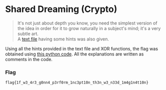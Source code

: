 # Shared Dreaming (Crypto)  
  
  
> It's not just about depth you know, you need the simplest version of the idea in order for it to grow naturally in a subject's mind; it's a very subtle art.  
> A [text file](https://github.com/EnigmaEnvoy/2020-CTF-Writeups/blob/master/B01lers%20CTF/Shared%20Dreaming/shareddreaming-0d9787a4fb3e48d2b6a8c7cb1a7db618.txt) having some hints was also given.  
  
  
Using all the hints provided in the text file and XOR functions, the flag was obtained using [this python code](https://github.com/EnigmaEnvoy/2020-CTF-Writeups/blob/master/B01lers%20CTF/Shared%20Dreaming/shareddreaming.py). All the explanations are written as comments in the code.  
  
  
### Flag
`flag{1f_w3_4r3_g0nn4_p3rf0rm_1nc3pt10n_th3n_w3_n33d_1m4g1n4t10n}`
